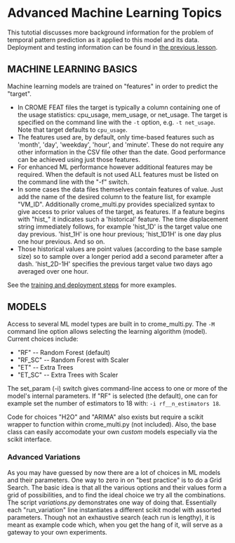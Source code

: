 # Advanced Machine Learning Topics
This tutotial discusses more background information for the problem of
temporal pattern prediction as it applied to this model and its data.
Deployment and testing information can be found in [the previous lesson](lesson2.md).

## MACHINE LEARNING BASICS

Machine learning models are trained on "features" in order to predict the "target".

* In CROME FEAT files the target is typically a column containing one of the
  usage statistics:  cpu_usage, mem_usage, or net_usage.   The target is
  specified on the command line with the `-t` option, e.g. `-t net_usage`.
  Note that target defaults to `cpu_usage`.
* The features used are, by default, only time-based features such as 'month',
  'day', 'weekday', 'hour', and 'minute'.   These do not require any other
  information in the CSV file other than the date.  Good performance can be
  achieved using just those features.
* For enhanced ML performance however additional features may be required.
  When the default is not used ALL features must be listed on the command line
  with the "-f" switch.
* In some cases the data files themselves contain features of value.  Just add
  the name of the desired column to the feature list, for example "VM_ID".
  Additionally crome_multi.py provides specialized syntax to give access to
  prior values of the target, as features.  If a feature begins with "hist_"
  it indicates such a 'historical' feature.  The time displacement string
  immediately follows, for example 'hist_1D' is the target value one day previous.
  'hist_1H' is one hour previous;  'hist_1D1H' is one day plus one hour previous.  And so on.
* Those historical values are point values (according to the base sample size)
  so to sample over a longer period add a second parameter after a dash.
  'hist_2D-1H' specifies the previous target value two days ago averaged over one hour.

See the [training and deployment steps](docs/tutorials/lession1.md) for more examples.


## MODELS

Access to several ML model types are built in to crome_multi.py.   The `-M`
command line option allows selecting the learning algorithm (model).
Current choices include:

* "RF" -- Random Forest (default)
* "RF_SC" -- Random Forest with Scaler
* "ET" -- Extra Trees
* "ET_SC" -- Extra Trees with Scaler

The set_param (-i) switch gives command-line access to one or more of the
model's internal parameters.   If "RF" is selected (the default), one can
for example set the number of estimators to 18 with:  `-i rf__n_estimators 18`.

Code for choices "H2O" and "ARIMA" also exists but require a scikit
wrapper to function within crome_multi.py (not included).
Also, the base class can easily accomodate your own *custom* models
especially via the scikit interface.

### Advanced Variations

As you may have guessed by now there are a lot of choices in ML models and
their parameters.   One way to zero in on "best practice" is to do a Grid
Search.    The basic idea is that all the various options and their values
form a grid of possibilities, and to find the ideal choice we try all the
combinations.  The script *variations.py* demonstrates one way of doing that.
Essentially each "run_variation" line instantiates a different scikit model
with assorted parameters.  Though not an exhaustive search (each run is lengthy),
it is meant as example code which, when you get the hang of it, will serve as
a gateway to your own experiments.

